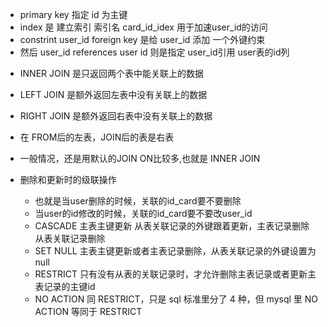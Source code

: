 - primary key 指定 id 为主键
- index 是 建立索引 索引名 card_id_idex 用于加速user_id的访问
- constrint user_id foreign key 是给 user_id 添加 一个外键约束
- 然后 user_id references user id 则是指定 user_id引用 user表的id列

* INNER JOIN 是只返回两个表中能关联上的数据
* LEFT JOIN 是额外返回左表中没有关联上的数据
* RIGHT JOIN 是额外返回右表中没有关联上的数据
* 在 FROM后的左表，JOIN后的表是右表

* 一般情况，还是用默认的JOIN ON比较多,也就是 INNER JOIN
* 删除和更新时的级联操作
  - 也就是当user删除的时候，关联的id_card要不要删除
  - 当user的id修改的时候，关联的id_card要不要改user_id
  - CASCADE 主表主键更新 从表关联记录的外键跟着更新，主表记录删除 从表关联记录删除
  - SET NULL 主表主键更新或者主表记录删除，从表关联记录的外键设置为null
  - RESTRICT 只有没有从表的关联记录时，才允许删除主表记录或者更新主表记录的主键id
  - NO ACTION 同 RESTRICT，只是 sql 标准里分了 4 种，但 mysql 里 NO ACTION 等同于 RESTRICT
